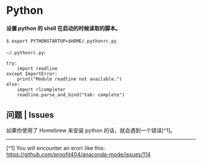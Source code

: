 # Python

#### 设置 python 的 shell 在启动的时候读取的脚本。

```
$ export PYTHONSTARTUP=$HOME/.pythonrc.py
```

`~/.pythonrc.py`:

```
try:
    import readline
except ImportError:
    print("Module readline not available.")
else:
    import rlcompleter
    readline.parse_and_bind("tab: complete")
```

## 问题 | Issues 

如果你使用了 Homebrew 来安装 python 的话，就会遇到一个错误[^1]。

--- 

[^1] You will encounter an erorr like this: https://github.com/proofit404/anaconda-mode/issues/114